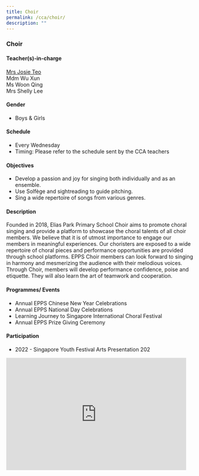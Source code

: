 ```yaml
---
title: Choir
permalink: /cca/choir/
description: ""
---
```

### Choir

#### Teacher(s)-in-charge

[Mrs Josie Teo](mailto:hsieh_josie@moe.edu.sg)  
Mdm Wu Xun  
Ms Woon Qing  
Mrs Shelly Lee
  

#### Gender

* Boys &amp; Girls

  

#### Schedule

* Every Wednesday&nbsp;  
* Timing: Please refer to the schedule sent by the CCA teachers  

#### Objectives

*   Develop a passion and joy for singing both individually and as an ensemble.
*   Use Solfège and sightreading to guide pitching.
*   Sing a wide repertoire of songs from various genres.

#### Description

Founded in 2018, Elias Park Primary School Choir aims to promote choral singing and provide a platform to showcase the choral talents of all choir members. We believe that it is of utmost importance to engage our members in meaningful experiences. Our choristers are exposed to a wide repertoire of choral pieces and performance opportunities are provided through school platforms. EPPS Choir members can look forward to singing in harmony and mesmerizing the audience with their melodious voices. Through Choir, members will develop performance confidence, poise and etiquette. They will also learn the art of teamwork and cooperation.  

  

#### Programmes/ Events

*   Annual EPPS Chinese New Year Celebrations
*   Annual EPPS National Day Celebrations
*   Learning Journey to Singapore International Choral Festival
*   Annual EPPS Prize Giving Ceremony

#### Participation

*   2022 - Singapore Youth Festival Arts Presentation 202

<iframe allowfullscreen="true" height="299" width="480" frameborder="0" src="https://docs.google.com/presentation/d/e/2PACX-1vQHG4yjS-SabDxJSXaVEklkMNrYwMbTqVvyYsY1qv8JuYYMw92FTXtx065IAR8KpFX_v0ghzo0SrG3p/embed?start=false&amp;loop=false&amp;delayms=5000"></iframe>